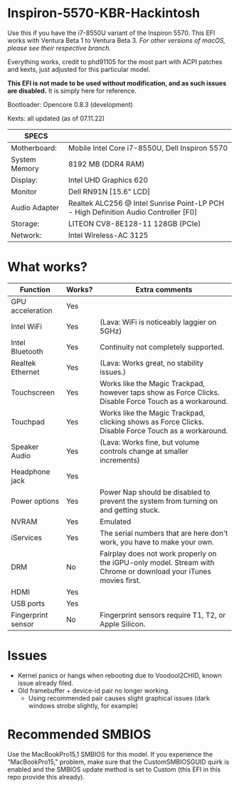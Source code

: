 # Inspiron-5570-KBR-Hackintosh
Use this if you have the i7-8550U variant of the Inspiron 5570. This EFI works with Ventura Beta 1 to Ventura Beta 3. *For other versions of macOS, please see their respective branch.*  

Everything works, credit to phd91105 for the most part with ACPI patches and kexts, just adjusted for this particular model.

**This EFI is not made to be used without modification, and as such issues are disabled.** It is simply here for reference.

Bootloader: Opencore 0.8.3 (development)

Kexts: all updated (as of 07.11.22)

| SPECS |   |
|---|---|
|Motherboard:| Mobile Intel Core i7-8550U, Dell Inspiron 5570|
|System Memory| 8192 MB (DDR4 RAM)|
|Display:| Intel UHD Graphics 620|
|Monitor|Dell RN91N [15.6" LCD]|
|Audio Adapter| Realtek ALC256 @ Intel Sunrise Point-LP PCH - High Definition Audio Controller [F0]|
|Storage:| LITEON CV8-8E128-11 128GB (PCIe)|
|Network:| Intel Wireless-AC 3125|

# What works?

| Function | Works? | Extra comments |
|-----------|--------| ---------------|
| GPU acceleration | Yes |  |
| Intel WiFi | Yes | (Lava: WiFi is noticeably laggier on 5GHz) |
| Intel Bluetooth| Yes | Continuity not completely supported. |
| Realtek Ethernet | Yes | (Lava: Works great, no stability issues.) |
| Touchscreen| Yes | Works like the Magic Trackpad, however taps show as Force Clicks. Disable Force Touch as a workaround. |
| Touchpad | Yes | Works like the Magic Trackpad, clicking shows as Force Clicks. Disable Force Touch as a workaround.|
| Speaker Audio | Yes | (Lava: Works fine, but volume controls change at smaller increments)
| Headphone jack | Yes |
| Power options | Yes | Power Nap should be disabled to prevent the system from turning on and getting stuck. |
| NVRAM | Yes | Emulated |
| iServices | Yes | The serial numbers that are here don't work, you have to make your own. |
| DRM | No | Fairplay does not work properly on the iGPU-only model. Stream with Chrome or download your iTunes movies first. |
| HDMI | Yes | | 
| USB ports | Yes | |
| Fingerprint sensor | No | Fingerprint sensors require T1, T2, or Apple Silicon. |

# Issues

- Kernel panics or hangs when rebooting due to VoodooI2CHID, known issue already filed.
- Old framebuffer + device-id pair no longer working.
   - Using recommended pair causes slight graphical issues (dark windows strobe slightly, for example)

# Recommended SMBIOS

Use the MacBookPro15,1 SMBIOS for this model. If you experience the "MacBookPro15," problem, make sure that the CustomSMBIOSGUID quirk is enabled and the SMBIOS update method is set to Custom (this EFI in this repo provide this already).

